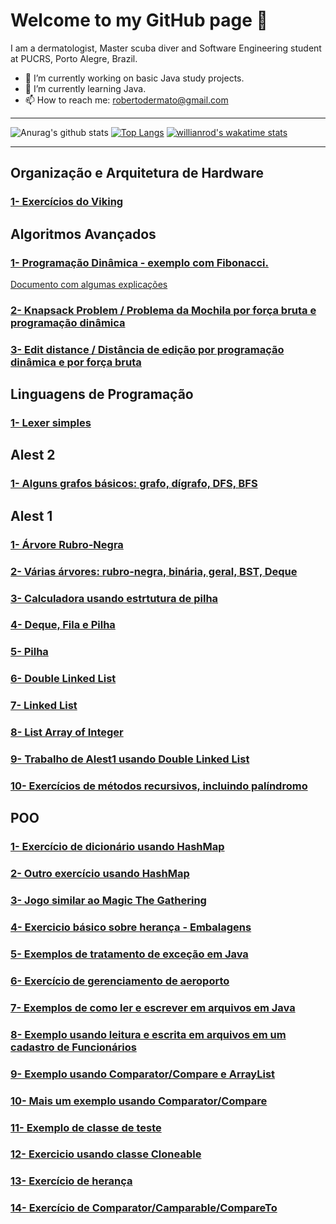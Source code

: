 # Welcome to my GitHub page 👋

I am a dermatologist, Master scuba diver and Software Engineering student at PUCRS, Porto Alegre, Brazil.

- 🔭 I’m currently working on basic Java study projects.
- 🌱 I’m currently learning Java.
- 📫 How to reach me: robertodermato@gmail.com

---
![Anurag's github stats](https://github-readme-stats.vercel.app/api?username=robertodermato&theme=vue&hide=prs,issues&show_icons=true)
[![Top Langs](https://github-readme-stats.vercel.app/api/top-langs/?username=robertodermato&layout=compact)](https://github.com/anuraghazra/github-readme-stats)
[![willianrod's wakatime stats](https://github-readme-stats.vercel.app/api/wakatime?username=robertodermato)](https://github.com/anuraghazra/github-readme-stats)

---
## Organização e Arquitetura de Hardware
### [1- Exercícios do Viking](https://github.com/robertodermato/ExerciciosSimuladorViking.git)

## Algoritmos Avançados
### [1- Programação Dinâmica - exemplo com Fibonacci.](https://github.com/robertodermato/ProgramacaoDinamica.git)
[Documento com algumas explicações](https://docs.google.com/document/d/1RNHlz1javJCIgI9wuwG7zFeHW3GPtgcc5vWcO7qAI9c/edit?usp=sharing)
### [2- Knapsack Problem / Problema da Mochila por força bruta e programação dinâmica](https://github.com/robertodermato/KnapsackProblem.git)
### [3- Edit distance / Distância de edição por programação dinâmica e por força bruta](https://github.com/robertodermato/DistanciaDeEdicao.git)

## Linguagens de Programação
### [1- Lexer simples](https://github.com/robertodermato/Lexer.git)

## Alest 2
### [1- Alguns grafos básicos: grafo, dígrafo, DFS, BFS](https://github.com/robertodermato/BasicGraphsAlfa.git)

## Alest 1
### [1- Árvore Rubro-Negra](https://github.com/robertodermato/arvoreRubroNegra.git)
### [2- Várias árvores: rubro-negra, binária, geral, BST, Deque](https://github.com/robertodermato/Trees.git)
### [3- Calculadora usando estrtutura de pilha](https://github.com/robertodermato/CalculadoraPilha.git)
### [4- Deque, Fila e Pilha](https://github.com/robertodermato/FilaQueue.git)
### [5- Pilha](https://github.com/robertodermato/pilha.git)
### [6- Double Linked List](https://github.com/robertodermato/DoublyLinkedListProfessora.git)
### [7- Linked List](https://github.com/robertodermato/listaEncadeada.git)
### [8- List Array of Integer](https://github.com/robertodermato/ListAarrayOfInteger.git)
### [9- Trabalho de Alest1 usando Double Linked List](https://github.com/robertodermato/Trabalho1Alest.git)
### [10- Exercícios de métodos recursivos, incluindo palíndromo](https://github.com/robertodermato/recursivos.git)

## POO
### [1- Exercício de dicionário usando HashMap](https://github.com/robertodermato/exercicioDicionario.git)
### [2- Outro exercício usando HashMap](https://github.com/robertodermato/ColecoesDic.git)
### [3- Jogo similar ao Magic The Gathering](https://github.com/robertodermato/JogoCartasProfe.git)
### [4- Exercicio básico sobre herança - Embalagens](https://github.com/robertodermato/Embalagens.git)
### [5- Exemplos de tratamento de exceção em Java](https://github.com/robertodermato/AulaExcecaoPoo.git)
### [6- Exercício de gerenciamento de aeroporto](https://github.com/robertodermato/aeroportoPoo.git)
### [7- Exemplos de como ler e escrever em arquivos em Java](https://github.com/robertodermato/streams.git)
### [8- Exemplo usando leitura e escrita em arquivos em um cadastro de Funcionários](https://github.com/robertodermato/AppFuncionariosStreams.git)
### [9- Exemplo usando Comparator/Compare e ArrayList](https://github.com/robertodermato/cadastroDeFuncionarios.git)
### [10- Mais um exemplo usando Comparator/Compare](https://github.com/robertodermato/AcmeAir.git)
### [11- Exemplo de classe de teste](https://github.com/robertodermato/triangulo.git)
### [12- Exercicio usando classe Cloneable](https://github.com/robertodermato/Telefonia.git)
### [13- Exercício de herança](https://github.com/robertodermato/Funcionario.git)
### [14- Exercício de Comparator/Camparable/CompareTo](https://github.com/robertodermato/testeInterface2.git)






